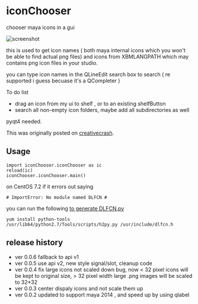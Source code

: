 # iconChooser
chooser maya icons in a gui

![screenshot](http://i.imgur.com/wJ59AcO.png)


this is used to get icon names ( both maya internal icons which you won't be able to find actual png files) and icons from XBMLANGPATH which may contains png icon files in your studio.

you can type icon names in the QLineEdit search box to search ( re supported i guess becuase it's a QCompleter )

To do list
* drag an icon from my ui to shelf , or to an existing shelfButton
* search all non-empty icon folders, maybe add all subdirectories as well

pyqt4 needed.

This was originally posted on [creativecrash](http://www.creativecrash.com/maya/script/maya-icon-chooser).


Usage
------------------
    import iconChooser.iconChooser as ic
    reload(ic)
    iconChooser.iconChooser.main()


on CentOS 7.2 if it errors out saying
    
    # ImportError: No module named DLFCN #
 
you can run the following [to generate DLFCN.py](http://forums.bodhilinux.com/index.php?/topic/4228-python-qt4-designer-pyuic4-no-module-named-dlfcn-solution-found/?p=39490)

    yum install python-tools
    /usr/lib64/python2.7/Tools/scripts/h2py.py /usr/include/dlfcn.h



release history
------------------
- ver 0.0.6 fallback to api v1
- ver 0.0.5 use api v2, new style signal/slot, cleanup code
- ver 0.0.4 fix large icons not scaled down bug, now < 32 pixel icons will be kept to original size,  > 32 pixel width large .png images will be scaled to 32*32
- ver 0.0.3 center dispaly icons and not scale them up
- ver 0.0.2 updated to support maya 2014 , and speed up by using qlabel
